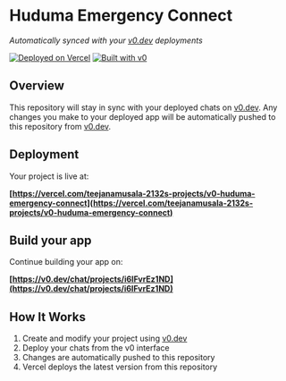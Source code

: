 # Huduma Emergency Connect

*Automatically synced with your [v0.dev](https://v0.dev) deployments*

[![Deployed on Vercel](https://img.shields.io/badge/Deployed%20on-Vercel-black?style=for-the-badge&logo=vercel)](https://vercel.com/teejanamusala-2132s-projects/v0-huduma-emergency-connect)
[![Built with v0](https://img.shields.io/badge/Built%20with-v0.dev-black?style=for-the-badge)](https://v0.dev/chat/projects/i6IFvrEz1ND)

## Overview

This repository will stay in sync with your deployed chats on [v0.dev](https://v0.dev).
Any changes you make to your deployed app will be automatically pushed to this repository from [v0.dev](https://v0.dev).

## Deployment

Your project is live at:

**[https://vercel.com/teejanamusala-2132s-projects/v0-huduma-emergency-connect](https://vercel.com/teejanamusala-2132s-projects/v0-huduma-emergency-connect)**

## Build your app

Continue building your app on:

**[https://v0.dev/chat/projects/i6IFvrEz1ND](https://v0.dev/chat/projects/i6IFvrEz1ND)**

## How It Works

1. Create and modify your project using [v0.dev](https://v0.dev)
2. Deploy your chats from the v0 interface
3. Changes are automatically pushed to this repository
4. Vercel deploys the latest version from this repository